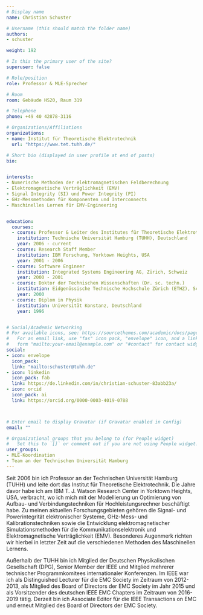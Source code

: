 ```yaml
---
# Display name
name: Christian Schuster

# Username (this should match the folder name)
authors:
- schuster

weight: 192

# Is this the primary user of the site?
superuser: false

# Role/position
role: Professor & MLE-Sprecher

# Room
room: Gebäude HS20, Raum 319

# Telephone
phone: +49 40 42878-3116

# Organizations/Affiliations
organizations:
- name: Institut für Theoretische Elektrotechnik
  url: "https://www.tet.tuhh.de/"

# Short bio (displayed in user profile at end of posts)
bio: 


interests:
- Numerische Methoden der elektromagnetischen Feldberechnung
- Elektromagnetische Verträglichkeit (EMV)
- Signal Integrity (SI) und Power Integrity (PI)
- GHz-Messmethoden für Komponenten und Interconnects
- Maschinelles Lernen für EMV-Engineering


education:
  courses:
  - course: Professor & Leiter des Institutes für Theoretische Elektrotechnik
    institution: Technische Universität Hamburg (TUHH), Deutschland
    year: 2006 - current
  - course: Research Staff Member 
    institution: IBM Forschung, Yorktown Heights, USA
    year: 2001 - 2006
  - course: Software Engineer
    institution: Integrated Systems Engineering AG, Zürich, Schweiz
    year: 2000 - 2001
  - course: Doktor der Technischen Wissenschaften (Dr. sc. techn.)
    institution: Eidgenössische Technische Hochschule Zürich (ETHZ), Schweiz
    year: 2000
  - course: Diplom in Physik
    institution: Universität Konstanz, Deutschland
    year: 1996


# Social/Academic Networking
# For available icons, see: https://sourcethemes.com/academic/docs/page-builder/#icons
#   For an email link, use "fas" icon pack, "envelope" icon, and a link in the
#   form "mailto:your-email@example.com" or "#contact" for contact widget.
social:
- icon: envelope
  icon_pack: 
  link: "mailto:schuster@tuhh.de"
- icon: linkedin
  icon_pack: fab
  link: https://de.linkedin.com/in/christian-schuster-83abb23a/
- icon: orcid
  icon_pack: ai
  link: https://orcid.org/0000-0003-4019-0788



# Enter email to display Gravatar (if Gravatar enabled in Config)
email: ""

# Organizational groups that you belong to (for People widget)
#   Set this to `[]` or comment out if you are not using People widget.
user_groups:
- MLE-Koordination
- Team an der Technischen Universität Hamburg
---
```


Seit 2006 bin ich Professor an der Technischen Universität Hamburg (TUHH) und leite dort das Institut für Theoretische Elektrotechnik. Die Jahre davor habe ich am IBM T. J. Watson Research Center in Yorktown Heights, USA, verbracht, wo ich mich mit der Modellierung un Optimierung von Aufbau- und Verbindungstechniken für Hochleistungsrechner beschäftigt habe. Zu meinen aktuellen Forschungsgebieten gehören die Signal- und Powerintegrität elektronischer Systeme, GHz-Mess- und Kalibrationstechniken sowie die Entwicklung elektromagnetischer Simulationsmethoden für die Kommunikationselektronik und Elektromagnetische Verträglichkeit (EMV). Besonderes Augenmerk richten wir hierbei in letzter Zeit auf die verschiedenen Methoden des Maschinellen Lernens.

Außerhalb der TUHH bin ich Mitglied der Deutschen Physikalischen Gesellschaft (DPG), Senior Member der IEEE und Mitglied mehrerer technischer Programmkomitees internationaler Konferenzen. Im IEEE war ich als Distinguished Lecturer für die EMC Society im Zeitraum von 2012-2013, als Mitglied des Board of Directors der EMC Society im Jahr 2015 und als Vorsitzender des deutschen IEEE EMC Chapters im Zeitraum von 2016-2019 tätig. Derzeit bin ich Associate Editor für die IEEE Transactions on EMC und erneut Mitglied des Board of Directors der EMC Society.